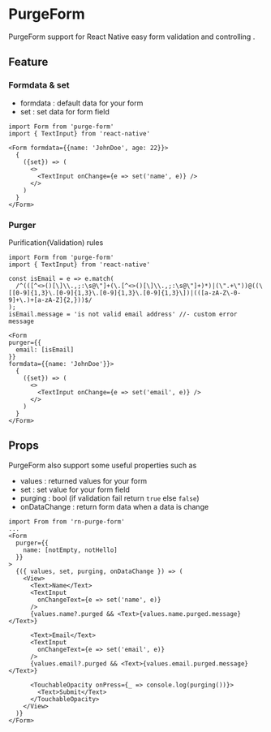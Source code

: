 # PurgeForm

PurgeForm support for React Native easy form validation and controlling .

## Feature

### Formdata & set

- formdata : default data for your form
- set : set data for form field

```
import Form from 'purge-form'
import { TextInput} from 'react-native'

<Form formdata={{name: 'JohnDoe', age: 22}}>
  {
    ({set}) => (
      <>
        <TextInput onChange={e => set('name', e)} />
      </>
    )
  }
</Form>
```

### Purger

Purification(Validation) rules

```
import Form from 'purge-form'
import { TextInput} from 'react-native'

const isEmail = e => e.match(
  /^(([^<>()[\]\\.,;:\s@\"]+(\.[^<>()[\]\\.,;:\s@\"]+)*)|(\".+\"))@((\[[0-9]{1,3}\.[0-9]{1,3}\.[0-9]{1,3}\.[0-9]{1,3}\])|(([a-zA-Z\-0-9]+\.)+[a-zA-Z]{2,}))$/
);
isEmail.message = 'is not valid email address' //- custom error message

<Form
purger={{
  email: [isEmail]
}}
formdata={{name: 'JohnDoe'}}>
  {
    ({set}) => (
      <>
        <TextInput onChange={e => set('email', e)} />
      </>
    )
  }
</Form>
```

## Props

PurgeForm also support some useful properties such as

- values : returned values for your form
- set : set value for your form field
- purging : bool (if validation fail return `true` else `false`)
- onDataChange : return form data when a data is change

```
import From from 'rn-purge-form'
...
<Form
  purger={{
    name: [notEmpty, notHello]
  }}
>
  {({ values, set, purging, onDataChange }) => (
    <View>
      <Text>Name</Text>
      <TextInput
        onChangeText={e => set('name', e)}
      />
      {values.name?.purged && <Text>{values.name.purged.message}</Text>}

      <Text>Email</Text>
      <TextInput
        onChangeText={e => set('email', e)}
      />
      {values.email?.purged && <Text>{values.email.purged.message}</Text>}

      <TouchableOpacity onPress={_ => console.log(purging())}>
        <Text>Submit</Text>
      </TouchableOpacity>
    </View>
  )}
</Form>
```
